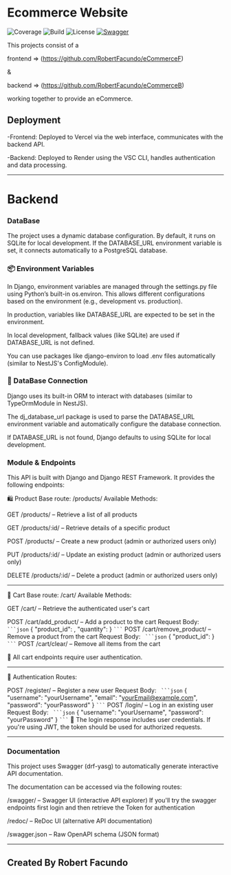 # Ecommerce Website

![Coverage](https://img.shields.io/badge/coverage-100%25-brightgreen)
![Build](https://img.shields.io/badge/build-passing-brightgreen)
![License](https://img.shields.io/badge/license-MIT-orange)
[![Swagger](https://img.shields.io/badge/API-Swagger-orange)](http://authb.onrender.com/api)

This projects consist of a 

frontend => (https://github.com/RobertFacundo/eCommerceF)

&

backend => (https://github.com/RobertFacundo/eCommerceB)

working together to provide an eCommerce.


## Deployment
-Frontend: Deployed to Vercel via the web interface, communicates with the backend API.

-Backend: Deployed to Render using the VSC CLI, handles authentication and data processing.

---

# Backend

### DataBase
The project uses a dynamic database configuration. By default, it runs on SQLite for local development.
If the DATABASE_URL environment variable is set, it connects automatically to a PostgreSQL database.

### 📦 Environment Variables
In Django, environment variables are managed through the settings.py file using Python’s built-in os.environ. This allows different configurations based on the environment (e.g., development vs. production).

In production, variables like DATABASE_URL are expected to be set in the environment.

In local development, fallback values (like SQLite) are used if DATABASE_URL is not defined.

You can use packages like django-environ to load .env files automatically (similar to NestJS's ConfigModule).

### 🔌 DataBase Connection
Django uses its built-in ORM to interact with databases (similar to TypeOrmModule in NestJS).

The dj_database_url package is used to parse the DATABASE_URL environment variable and automatically configure the database connection.

If DATABASE_URL is not found, Django defaults to using SQLite for local development.

### Module & Endpoints
This API is built with Django and Django REST Framework. It provides the following endpoints:

🛍️ Product
Base route: /products/
Available Methods:

GET /products/ – Retrieve a list of all products

GET /products/:id/ – Retrieve details of a specific product

POST /products/ – Create a new product (admin or authorized users only)

PUT /products/:id/ – Update an existing product (admin or authorized users only)

DELETE /products/:id/ – Delete a product (admin or authorized users only)

-------


🛒 Cart
Base route: /cart/
Available Methods:

GET /cart/ – Retrieve the authenticated user's cart

POST /cart/add_product/ – Add a product to the cart
Request Body:
` ```json`
{
  "product_id": <int>,
  "quantity": <int>
}
` ``` `
POST /cart/remove_product/ – Remove a product from the cart
Request Body:
` ```json`
{
  "product_id": <int>
}
` ``` `
POST /cart/clear/ – Remove all items from the cart

🔐 All cart endpoints require user authentication.

-----------

👤 Authentication
Routes:

POST /register/ – Register a new user
Request Body:
` ```json`
{
  "username": "yourUsername",
  "email": "yourEmail@example.com",
  "password": "yourPassword"
}
` ``` `
POST /login/ – Log in an existing user
Request Body:
` ```json`
{
  "username": "yourUsername",
  "password": "yourPassword"
}
` ``` `
📌 The login response includes user credentials. If you're using JWT, the token should be used for authorized requests.

------------
### Documentation
This project uses Swagger (drf-yasg) to automatically generate interactive API documentation.

The documentation can be accessed via the following routes:

/swagger/ – Swagger UI (interactive API explorer)
If you'll try the swagger endpoints first login and then retrieve the Token for authentication

/redoc/ – ReDoc UI (alternative API documentation)

/swagger.json – Raw OpenAPI schema (JSON format)

---
Created By Robert Facundo
---